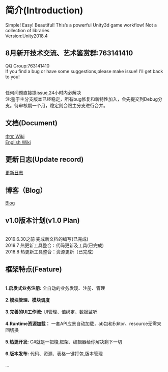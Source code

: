 # 简介(Introduction)
Simple! Easy! Beautiful!  This‘s a powerful Unity3d game workflow! Not a collection of libraries
<br>Version:Unity2018.4
## 8月新开技术交流、艺术鉴赏群:763141410
QQ Group:763141410
<br>If you find a bug or have some suggestions,please make issue! I'll get back to you!

<br>任何问题直接提issue,24小时内必解决
<br>注:鉴于主分支版本已经稳定，所有bug修复和新特性加入，会先提交到Debug分支。待审核期一个月，稳定则会跟主分支进行合并。
## 文档(Document)
 [中文 Wiki](https://www.yuque.com/naipaopao/eg6gik)
 <br>[English Wiki](http://www.nekosang.com)
## 更新日志(Update record)
[  更新日志 ](https://github.com/yimengfan/BDFramework.Core/wiki/V0.01-%E6%9B%B4%E6%96%B0%E6%97%A5%E5%BF%97)
## 博客（Blog）
[ Blog ](https://github.com/yimengfan/BDFramework.Core/wiki/Blog)
## v1.0版本计划(v1.0 Plan)
<br> 2019.6.30之前 完成新文档的编写(已完成)
<br> 2018.7 热更新工具整合：代码更新及工具(已完成)
<br> 2018.8 热更新工具整合：资源更新（已完成）
## 框架特点(Feature)
   <br>**1.启发式业务注册:** 全自动的业务发现、注册、管理<br>
   <br>**2.模块管理、模块调度**<br>
   <br>**3.完善的UI工作流:** UI管理、值绑定、数据监听<br>
   <br>**4.Runtime资源加载：** 一套API应景自动加载，ab包和Editor、resource无需来回切换<br>
   <br>**5.热更开发:** C#就是一把梭,框架、编辑器给你解决剩下一切<br>
   <br>**6.版本发布:** 代码、资源、表格一键打包,版本管理<br>
   <br>... <br>

